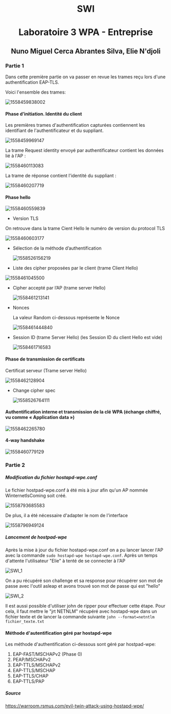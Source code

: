 










<h1><center> SWI </center></h1>

<h1><center> Laboratoire 3 WPA - Entreprise </center></h1>







<h2><center> Nuno Miguel Cerca Abrantes Silva, Elie N'djoli </center></h2>

<div style="page-break-after:always;"></div>

### Partie 1

Dans cette première partie on va passer en revue les trames reçu lors d'une authentification EAP-TLS.

Voici l'ensemble des trames:

![1558459838002](./Images/1558459838002.png)

#### Phase d’initiation. Identité du client

Les premières trames d'authentification capturées contiennent les identifiant de l'authentificateur et du suppliant.

![1558459969147](./Images/1558459969147.png)



La trame Request identity envoyé par authentificateur contient les données lié à l'AP :

![1558460113083](./Images/1558460113083.png)



La trame de réponse contient l'identité du suppliant :

![1558460207719](./Images/1558460207719.png)



#### Phase hello

![1558460559839](./Images/1558460559839.png)

- Version TLS

On retrouve dans la trame Cient Hello le numéro de version du protocol TLS

![1558460603177](./Images/1558460603177.png)

- Sélection de la méthode d’authentification

  ![1558526156219](./Images/1558526156219.png)

- Liste des cipher proposées par le client (trame Client Hello)

![1558461045500](./Images/1558461045500.png)

- Cipher accepté par l’AP (trame server Hello)

  ![1558461213141](./Images/1558461213141.png)

- Nonces

  La valeur Random ci-dessous représente le Nonce

  ![1558461444840](./Images/1558461444840.png)

- Session ID (trame Server Hello)  (les Session ID du client Hello est vide)

  ![1558461716583](./Images/1558461716583.png)



#### Phase de transmission de certificats

Certificat serveur (Trame server Hello)

![1558462128904](./Images/1558462128904.png)

- Change cipher spec

  ![1558526764111](./Images/1558526764111.png)

#### Authentification interne et transmission de la clé WPA (échange chiffré, vu comme « Application data »)

![1558462265780](./Images/1558462265780.png)

#### 4-way handshake

![1558460779129](./Images/1558460779129.png)

### Partie 2

##### Modification du fichier hostapd-wpe.conf

Le fichier hostpad-wpe.conf à été mis à jour afin qu'un AP nommée WinternetIsComing soit créé.

![1558793685583](./Images/1558793685583.png)

De plus, il a été nécessaire d'adapter le nom de l'interface

![1558796949124](./Images/1558796949124.png)

##### Lancement de hostpad-wpe

Après la mise à jour du fichier hostapd-wpe.conf on a pu lancer lancer l'AP avec la commande `sudo hostapd-wpe hostapd-wpe.conf`. Après un temps d'attente l'utilisateur "Elie" à tenté de se connecter à l'AP

![SWI_1](./Images/SWI_1.PNG)

On a pu récupéré son challenge et sa response pour récupérer son mot de passe avec l'outil asleap et avons trouvé son mot de passe qui est "hello"

![SWI_2](./Images/SWI_2.PNG)

Il est aussi possible d'utiliser john de ripper pour effectuer cette étape. Pour cela, il faut mettre le "jrt NETNLM" récupéré avec hostapd-wpe dans un fichier texte et de lancer la commande suivante `john --format=netntlm fichier_texte.txt` 

#### Méthode d'autentification géré par hostapd-wpe

Les méthode d'authentification ci-dessous sont géré par hostpad-wpe:

1. EAP-FAST/MSCHAPv2 (Phase 0)
2. PEAP/MSCHAPv2
3. EAP-TTLS/MSCHAPv2
4. EAP-TTLS/MSCHAP
5. EAP-TTLS/CHAP
6. EAP-TTLS/PAP

##### Source

<https://warroom.rsmus.com/evil-twin-attack-using-hostapd-wpe/>